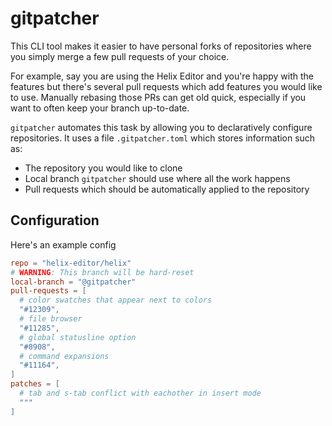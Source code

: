 # gitpatcher

This CLI tool makes it easier to have personal forks of repositories where you simply merge a few pull requests of your choice.

For example, say you are using the Helix Editor and you're happy with the features but there's several pull requests which add features you would like to use. Manually rebasing those PRs can get old quick, especially if you want to often keep your branch up-to-date.

`gitpatcher` automates this task by allowing you to declaratively configure repositories. It uses a file `.gitpatcher.toml` which stores information such as:

- The repository you would like to clone
- Local branch `gitpatcher` should use where all the work happens
- Pull requests which should be automatically applied to the repository

## Configuration

Here's an example config

```toml
repo = "helix-editor/helix"
# WARNING: This branch will be hard-reset
local-branch = "@gitpatcher"
pull-requests = [
  # color swatches that appear next to colors
  "#12309",
  # file browser
  "#11285",
  # global statusline option
  "#8908",
  # command expansions
  "#11164",
]
patches = [
  # tab and s-tab conflict with eachother in insert mode
  """
]
```

